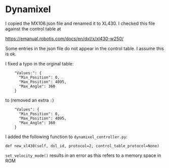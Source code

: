 
# Dynamixel

I copied the MX106.json file and renamed it to XL430. 
I checked this file against the control table at

<https://emanual.robotis.com/docs/en/dxl/x/xl430-w250/>

Some entries in the json file do not appear in the control table. I assume this is ok.  

I fixed a typo in the orginal table:

```
    "Values:": {
      "Min_Position": 0,
      "Max_Position": 4095,
      "Max_Angle": 360
    }
```

to (removed an extra `:`)

```
    "Values": {
      "Min_Position": 0,
      "Max_Position": 4095,
      "Max_Angle": 360
    }
```

I added the following function to `dynamixel_controller.py`:

`def new_xl430(self, dxl_id, protocol=2, control_table_protocol=None)`

`set_velocity_mode()` results in an error as this refers to a memory space in ROM